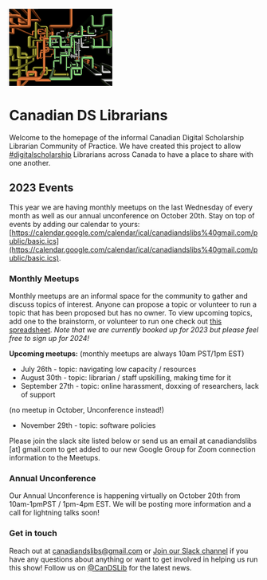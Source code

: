
![CDSLib 'Logo'](/images/pipes.png)

# Canadian DS Librarians

Welcome to the homepage of the informal Canadian Digital Scholarship Librarian Community of Practice. We have created this project to allow [#digitalscholarship](https://twitter.com/search?q=%23digitalscholarship) Librarians across Canada to have a place to share with one another.

## 2023 Events

This year we are having monthly meetups on the last Wednesday of every month as well as our annual unconference on October 20th. 
Stay on top of events by adding our calendar to yours: [https://calendar.google.com/calendar/ical/canadiandslibs%40gmail.com/public/basic.ics](https://calendar.google.com/calendar/ical/canadiandslibs%40gmail.com/public/basic.ics).

### Monthly Meetups 
Monthly meetups are an informal space for the community to gather and discuss topics of interest. Anyone can propose a topic or volunteer to run a topic that has been proposed but has no owner. To view upcoming topics, add one to the brainstorm, or volunteer to run one check out [this spreadsheet](https://docs.google.com/spreadsheets/d/1kamDKIANffxXHeRbn0UsJFEdcfV3rKUMgKTvBYuafYQ/edit?usp=sharing). _Note that we are currently booked up for 2023 but please feel free to sign up for 2024!_

**Upcoming meetups:**
(monthly meetups are always 10am PST/1pm EST)

* July 26th - topic: navigating low capacity / resources
* August 30th - topic: librarian / staff upskilling, making time for it
* September 27th - topic: online harassment, doxxing of researchers, lack of support
  
(no meetup in October, Unconference instead!)

* November 29th - topic: software policies

Please join the slack site listed below or send us an email at canadiandslibs [at] gmail.com to get added to our new Google Group for Zoom connection information to the Meetups.

### Annual Unconference
Our Annual Unconference is happening virtually on October 20th from 10am-1pmPST / 1pm-4pm EST. We will be posting more information and a call for lightning talks soon!

### Get in touch
Reach out at canadiandslibs@gmail.com or [Join our Slack channel](https://join.slack.com/t/digitalscholincanada/shared_invite/zt-ue43gysy-wAgpaDkoclcWKW1cQ1S~gw) if you have any questions about anything or want to get involved in helping us run this show! Follow us on [@CanDSLib](https://twitter.com/CanDSLib) for the latest news.

<br/>
<br/>

